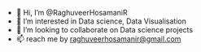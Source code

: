 - 👋 Hi, I’m @RaghuveerHosamaniR
- 👀 I’m interested in Data science, Data Visualisation
- 💞️ I’m looking to collaborate on Data science projects
- 📫 reach me by  raghuveerhosamanir@gmail.com

<!---
RaghuveerHosamaniR/RaghuveerHosamaniR is a ✨ special ✨ repository because its `README.md` (this file) appears on your GitHub profile.
You can click the Preview link to take a look at your changes.
--->
